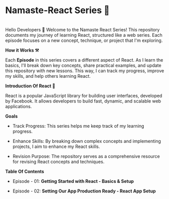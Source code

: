 # Namaste-React Series 🚀
<br>
Hello Developers 👋 Welcome to the Namaste React Series! This repository documents my journey of learning React, structured like a web series. Each episode focuses on a new concept, technique, or project that I'm exploring. 


**How it Works ⚒️**
<br>

Each **Episode** in this series covers a different aspect of React. As I learn the basics, I'll break down key concepts, share practical examples, and update this repository with new lessons. This way, I can track my progress, improve my skills, and help others learning React.


**Introduction Of React 🚀**
<br>

React is a popular JavaScript library for building user interfaces, developed by Facebook. It allows developers to build fast, dynamic, and scalable web applications.


**Goals**
<br>
- Track Progress: This series helps me keep track of my learning progress.

- Enhance Skills: By breaking down complex concepts and implementing projects, I aim to enhance my React skills.

- Revision Purpose: The repository serves as a comprehensive resource for revising React concepts and techniques.

**Table Of Contents**
<br>

- Episode - 01: **Getting Started with React - Basics & Setup** 

- Episode - 02: **Setting Our App Production Ready - React App Setup**

